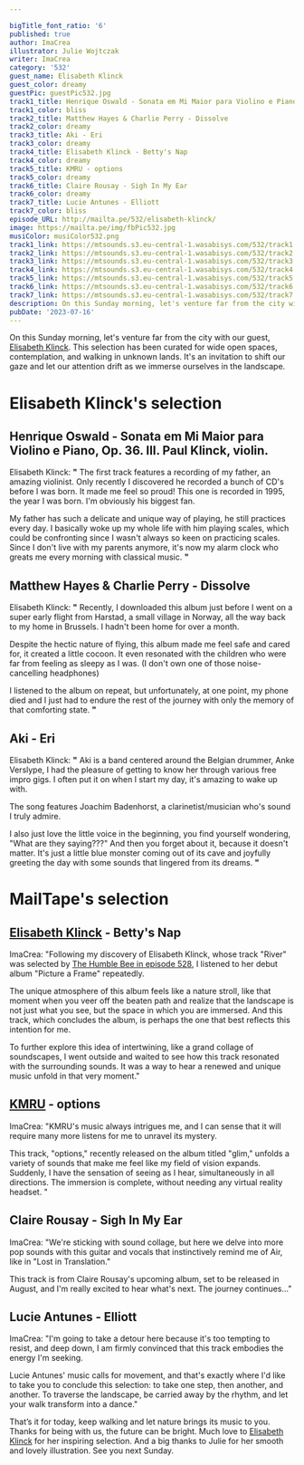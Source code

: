 ```yaml
---

bigTitle_font_ratio: '6'
published: true
author: ImaCrea
illustrator: Julie Wojtczak
writer: ImaCrea
category: '532'
guest_name: Elisabeth Klinck
guest_color: dreamy
guestPic: guestPic532.jpg
track1_title: Henrique Oswald - Sonata em Mi Maior para Violino e Piano, Op. 36. III
track1_color: bliss
track2_title: Matthew Hayes & Charlie Perry - Dissolve
track2_color: dreamy
track3_title: Aki - Eri
track3_color: dreamy
track4_title: Elisabeth Klinck - Betty's Nap
track4_color: dreamy
track5_title: KMRU - options
track5_color: dreamy
track6_title: Claire Rousay - Sigh In My Ear
track6_color: dreamy
track7_title: Lucie Antunes - Elliott
track7_color: bliss
episode_URL: http://mailta.pe/532/elisabeth-klinck/
image: https://mailta.pe/img/fbPic532.jpg
musiColor: musiColor532.png
track1_link: https://mtsounds.s3.eu-central-1.wasabisys.com/532/track1.mp3
track2_link: https://mtsounds.s3.eu-central-1.wasabisys.com/532/track2.mp3
track3_link: https://mtsounds.s3.eu-central-1.wasabisys.com/532/track3.mp3
track4_link: https://mtsounds.s3.eu-central-1.wasabisys.com/532/track4.mp3
track5_link: https://mtsounds.s3.eu-central-1.wasabisys.com/532/track5.mp3
track6_link: https://mtsounds.s3.eu-central-1.wasabisys.com/532/track6.mp3
track7_link: https://mtsounds.s3.eu-central-1.wasabisys.com/532/track7.mp3
description: On this Sunday morning, let's venture far from the city with our guest, Elisabeth Klinck. This selection has been curated for wide open spaces, contemplation, and walking in unknown lands. It's an invitation to shift our gaze and let our attention drift as we immerse ourselves in the landscape.
pubDate: '2023-07-16'
---
```



On this Sunday morning, let's venture far from the city with our guest, [Elisabeth Klinck](https://hallowground.bandcamp.com/album/elisabeth-klinck-picture-a-frame). This selection has been curated for wide open spaces, contemplation, and walking in unknown lands. It's an invitation to shift our gaze and let our attention drift as we immerse ourselves in the landscape.

# Elisabeth Klinck's selection

##  Henrique Oswald - Sonata em Mi Maior para Violino e Piano, Op. 36. III. Paul Klinck, violin.

Elisabeth Klinck: **"** The first track features a recording of my father, an amazing violinist. Only recently I discovered he recorded a bunch of CD's before I was born. It made me feel so proud! This one is recorded in 1995, the year I was born. I'm obviously his biggest fan. 

My father has such a delicate and unique way of playing, he still practices every day. I basically woke up my whole life with him playing scales, which could be confronting since I wasn't always so keen on practicing scales.
Since I don't live with my parents anymore, it's now my alarm clock who greats me every morning with classical music. **"** 

## Matthew Hayes & Charlie Perry - Dissolve

Elisabeth Klinck: **"** Recently, I downloaded this album just before I went on a super early flight from Harstad, a small village in Norway, all the way back to my home in Brussels. I hadn't been home for over a month.

Despite the hectic nature of flying, this album made me feel safe and cared for, it created a little cocoon.  It even resonated with the children who were far from feeling as sleepy as I was. (I don't own one of those noise-cancelling headphones)

I listened to the album on repeat, but unfortunately, at one point, my phone died and I just had to endure the rest of the journey with only the memory of that comforting state.  **"** 

## Aki - Eri

Elisabeth Klinck: **"** Aki is a band centered around the Belgian drummer, Anke Verslype, I had the pleasure of getting to know her through various free impro gigs. I often put it on when I start my day, it's amazing to wake up with.

The song features Joachim Badenhorst, a clarinetist/musician who's sound I truly admire.

I also just love the little voice in the beginning, you find yourself wondering, "What are they saying???" And then you forget about it, because it doesn't matter. It's just a little blue monster coming out of its cave and joyfully greeting the day with some sounds that lingered from its dreams.  **"** 

# MailTape's selection

## [Elisabeth Klinck](https://hallowground.bandcamp.com/album/elisabeth-klinck-picture-a-frame) - Betty's Nap

ImaCrea: "Following my discovery of Elisabeth Klinck, whose track "River" was selected by [The Humble Bee in episode 528](/528/the-humble-bee/), I listened to her debut album "Picture a Frame" repeatedly.

The unique atmosphere of this album feels like a nature stroll, like that moment when you veer off the beaten path and realize that the landscape is not just what you see, but the space in which you are immersed. And this track, which concludes the album, is perhaps the one that best reflects this intention for me.

To further explore this idea of intertwining, like a grand collage of soundscapes, I went outside and waited to see how this track resonated with the surrounding sounds. It was a way to hear a renewed and unique music unfold in that very moment."

## [KMRU](https://kmru.bandcamp.com/album/glim) - options

ImaCrea: "KMRU's music always intrigues me, and I can sense that it will require many more listens for me to unravel its mystery.

This track, "options," recently released on the album titled "glim," unfolds a variety of sounds that make me feel like my field of vision expands. Suddenly, I have the sensation of seeing as I hear, simultaneously in all directions. The immersion is complete, without needing any virtual reality headset.
"

## Claire Rousay - Sigh In My Ear

ImaCrea: "We're sticking with sound collage, but here we delve into more pop sounds with this guitar and vocals that instinctively remind me of Air, like in "Lost in Translation."

This track is from Claire Rousay's upcoming album, set to be released in August, and I'm really excited to hear what's next. The journey continues..."

## Lucie Antunes - Elliott

ImaCrea: "I'm going to take a detour here because it's too tempting to resist, and deep down, I am firmly convinced that this track embodies the energy I'm seeking.

Lucie Antunes' music calls for movement, and that's exactly where I'd like to take you to conclude this selection: to take one step, then another, and another. To traverse the landscape, be carried away by the rhythm, and let your walk transform into a dance."

That’s it for today, keep walking and let nature brings its music to you. Thanks for being with us, the future can be bright. Much love to [Elisabeth Klinck](https://hallowground.bandcamp.com/album/elisabeth-klinck-picture-a-frame) for her inspiring selection. And a big thanks to Julie for her smooth and lovely illustration. See you next Sunday.
